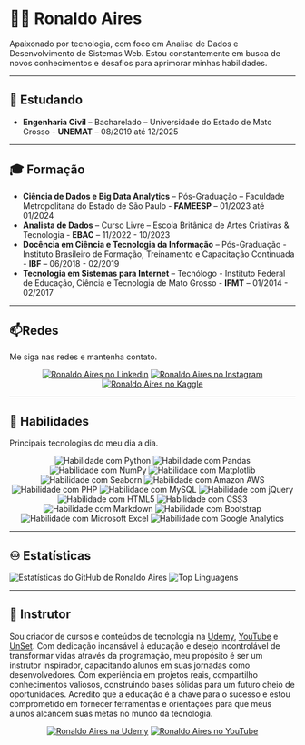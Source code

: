 # 👨‍💻 Ronaldo Aires

Apaixonado por tecnologia, com foco em Analise de Dados e Desenvolvimento de Sistemas Web. Estou constantemente em busca de novos conhecimentos e desafios para aprimorar minhas habilidades.

--- 
## 🌱 Estudando
- **Engenharia Civil** – Bacharelado – Universidade do Estado de Mato Grosso - **UNEMAT** – 08/2019 até 12/2025

---
## 🎓 Formação
- **Ciência de Dados e Big Data Analytics** – Pós-Graduação – Faculdade Metropolitana do Estado de São Paulo - **FAMEESP** – 01/2023 até 01/2024
- **Analista de Dados** – Curso Livre – Escola Britânica de Artes Criativas & Tecnologia - **EBAC** – 11/2022 - 10/2023
- **Docência em Ciência e Tecnologia da Informação** – Pós-Graduação - Instituto Brasileiro de Formação, Treinamento e Capacitação Continuada - **IBF** – 06/2018 - 02/2019
- **Tecnologia em Sistemas para Internet** – Tecnólogo - Instituto Federal de Educação, Ciência e Tecnologia de Mato Grosso - **IFMT** – 01/2014 - 02/2017
  
---
## 📫Redes
Me siga nas redes e mantenha contato.

<div align='center'>

[![Ronaldo Aires no Linkedin](https://img.shields.io/badge/LinkedIn-0077B5?style=for-the-badge&logo=linkedin&logoColor=white "Ronaldo Aires no Linkedin")](https://www.linkedin.com/in/ronaldoaires)
[![Ronaldo Aires no Instagram](https://img.shields.io/badge/Instagram-E4405F?style=for-the-badge&logo=instagram&logoColor=white "Ronaldo Aires no Instagram")](https://www.instagram.com/ronaldoaireseng)
[![Ronaldo Aires no Kaggle](https://img.shields.io/badge/Kaggle-20BEFF?style=for-the-badge&logo=Kaggle&logoColor=white "Ronaldo Aires no Kaggle")](https://www.kaggle.com/ronaldoaires)

</div>

---

## 🔭 Habilidades
Principais tecnologias do meu dia a dia.

<div align='center'>

![Habilidade com Python](https://img.shields.io/badge/Python-F8CD07?style=for-the-badge&logo=python "Habilidade com Python")
![Habilidade com Pandas](https://github.com/ronaldoaires/ronaldoaires/assets/15646423/320b3410-5aff-49a9-9c2d-105d187ba29a "Habilidade com Pandas")
![Habilidade com NumPy](https://github.com/ronaldoaires/ronaldoaires/assets/15646423/8990786f-d1fe-4df0-a32b-d156708b5d2e "Habilidade com NumPy")
![Habilidade com Matplotlib](https://github.com/ronaldoaires/ronaldoaires/assets/15646423/2bcccca1-7ae3-4463-867a-03762db1c62a "Habilidade com Matplotlib")
![Habilidade com Seaborn](https://github.com/ronaldoaires/ronaldoaires/assets/15646423/c2ec6ae3-1d89-46a4-b6f1-c66f0a03a848 "Habilidade com Seaborn")
![Habilidade com Amazon AWS](https://img.shields.io/badge/Amazon_AWS-232F3E?style=for-the-badge&logo=amazon-aws&logoColor=white "Habilidade com Amazon AWS")
![Habilidade com PHP](https://img.shields.io/badge/PHP-4F5B93?style=for-the-badge&logo=php&logoColor=white "Habilidade com PHP")
![Habilidade com MySQL](https://img.shields.io/badge/MySQL-999?style=for-the-badge&logo=mysql&logoColor=black "Habilidade com MySQL")
![Habilidade com jQuery](https://img.shields.io/badge/jQuery-0769AD?style=for-the-badge&logo=jquery&logoColor=white "Habilidade com jQuery")
![Habilidade com HTML5](https://img.shields.io/badge/HTML5-E34F26?style=for-the-badge&logo=html5&logoColor=white "Habilidade com HTML5")
![Habilidade com CSS3](https://img.shields.io/badge/CSS3-1572B6?style=for-the-badge&logo=css3&logoColor=white "Habilidade com CSS3")
![Habilidade com Markdown](https://img.shields.io/badge/Markdown-000000?style=for-the-badge&logo=markdown&logoColor=white "Habilidade com Markdown")
![Habilidade com Bootstrap](https://img.shields.io/badge/Bootstrap-563D7C?style=for-the-badge&logo=bootstrap&logoColor=white "Habilidade com Bootstrap")
![Habilidade com Microsoft Excel](https://img.shields.io/badge/Microsoft_Excel-217346?style=for-the-badge&logo=microsoft-excel&logoColor=white "Habilidade com Microsoft Excel")
![Habilidade com Google Analytics](https://img.shields.io/badge/Google%20Analytics-E37400?style=for-the-badge&logo=google%20analytics&logoColor=white "Habilidade com Google Analytics")

</div>

---
## ♾️ Estatísticas

![Estatísticas do GitHub de Ronaldo Aires](https://github-readme-stats.vercel.app/api?username=ronaldoaires&theme=buefy&show_icons=true&hide=issues,prs&locale=pt-br&hide_border=true)
![Top Linguagens](https://github-readme-stats.vercel.app/api/top-langs/?username=ronaldoaires&layout=compact&hide_border=true&locale=pt-br)

---

## 💖 Instrutor
Sou criador de cursos e conteúdos de tecnologia na [Udemy](https://www.udemy.com/user/ronaldo-aires-da-silva "Udemy"), [YouTube](https://www.youtube.com/c/unset "YouTube") e [UnSet](https://unset.com.br "UnSet"). Com dedicação incansável à educação e desejo incontrolável de transformar vidas através da programação, meu propósito é ser um instrutor inspirador, capacitando alunos em suas jornadas como desenvolvedores. Com experiência em projetos reais, compartilho conhecimentos valiosos, construindo bases sólidas para um futuro cheio de oportunidades. Acredito que a educação é a chave para o sucesso e estou comprometido em fornecer ferramentas e orientações para que meus alunos alcancem suas metas no mundo da tecnologia.

<div align='center'>

[![Ronaldo Aires na Udemy](https://img.shields.io/badge/Udemy-A537F0?style=for-the-badge&logo=Udemy&logoColor=white "Ronaldo Aires na Udemy")](https://www.udemy.com/user/ronaldo-aires-da-silva)
[![Ronaldo Aires no YouTube](https://img.shields.io/badge/YouTube-FF0000?style=for-the-badge&logo=youtube&logoColor=white "Ronaldo Aires no YouTube")](https://www.youtube.com/c/unset)

</div>
